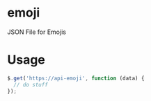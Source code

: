 # emoji
JSON File for Emojis

# Usage
```js
$.get('https://api-emoji', function (data) {
  // do stuff
});
```
